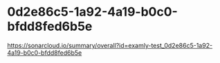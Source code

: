 # 0d2e86c5-1a92-4a19-b0c0-bfdd8fed6b5e
https://sonarcloud.io/summary/overall?id=examly-test_0d2e86c5-1a92-4a19-b0c0-bfdd8fed6b5e
